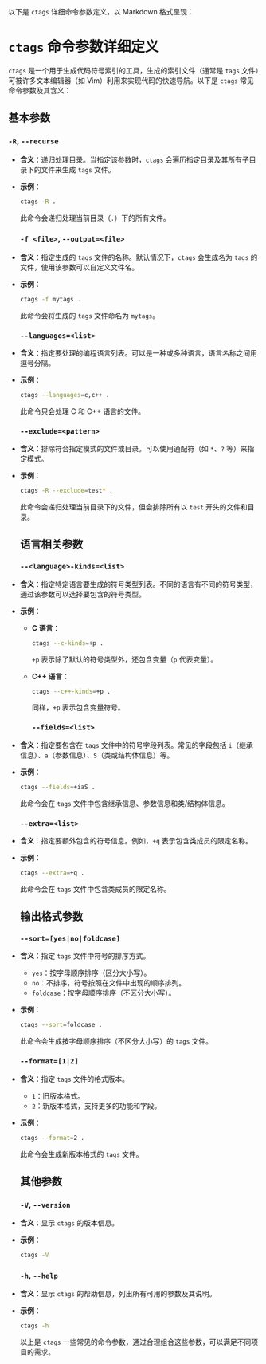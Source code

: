 以下是 `ctags` 详细命令参数定义，以 Markdown 格式呈现：

# `ctags` 命令参数详细定义

`ctags` 是一个用于生成代码符号索引的工具，生成的索引文件（通常是 `tags` 文件）可被许多文本编辑器（如 Vim）利用来实现代码的快速导航。以下是 `ctags` 常见命令参数及其含义：

## 基本参数

### `-R`, `--recurse`

- **含义**：递归处理目录。当指定该参数时，`ctags` 会遍历指定目录及其所有子目录下的文件来生成 `tags` 文件。
- **示例**：
  
  ```bash
  ctags -R .
  ```
  
  此命令会递归处理当前目录（`.`）下的所有文件。
  
  ### `-f <file>`, `--output=<file>`
- **含义**：指定生成的 `tags` 文件的名称。默认情况下，`ctags` 会生成名为 `tags` 的文件，使用该参数可以自定义文件名。
- **示例**：
  
  ```bash
  ctags -f mytags .
  ```
  
  此命令会将生成的 `tags` 文件命名为 `mytags`。
  
  ### `--languages=<list>`
- **含义**：指定要处理的编程语言列表。可以是一种或多种语言，语言名称之间用逗号分隔。
- **示例**：
  
  ```bash
  ctags --languages=c,c++ .
  ```
  
  此命令只会处理 C 和 C++ 语言的文件。
  
  ### `--exclude=<pattern>`
- **含义**：排除符合指定模式的文件或目录。可以使用通配符（如 `*`、`?` 等）来指定模式。
- **示例**：
  
  ```bash
  ctags -R --exclude=test* .
  ```
  
  此命令会递归处理当前目录下的文件，但会排除所有以 `test` 开头的文件和目录。
  
  ## 语言相关参数
  
  ### `--<language>-kinds=<list>`
- **含义**：指定特定语言要生成的符号类型列表。不同的语言有不同的符号类型，通过该参数可以选择要包含的符号类型。
- **示例**：
  - **C 语言**：
    
    ```bash
    ctags --c-kinds=+p .
    ```
    
    `+p` 表示除了默认的符号类型外，还包含变量（`p` 代表变量）。
  - **C++ 语言**：
    
    ```bash
    ctags --c++-kinds=+p .
    ```
    
    同样，`+p` 表示包含变量符号。
    
    ### `--fields=<list>`
- **含义**：指定要包含在 `tags` 文件中的符号字段列表。常见的字段包括 `i`（继承信息）、`a`（参数信息）、`S`（类或结构体信息）等。
- **示例**：
  
  ```bash
  ctags --fields=+iaS .
  ```
  
  此命令会在 `tags` 文件中包含继承信息、参数信息和类/结构体信息。
  
  ### `--extra=<list>`
- **含义**：指定要额外包含的符号信息。例如，`+q` 表示包含类成员的限定名称。
- **示例**：
  
  ```bash
  ctags --extra=+q .
  ```
  
  此命令会在 `tags` 文件中包含类成员的限定名称。
  
  ## 输出格式参数
  
  ### `--sort=[yes|no|foldcase]`
- **含义**：指定 `tags` 文件中符号的排序方式。
  - `yes`：按字母顺序排序（区分大小写）。
  - `no`：不排序，符号按照在文件中出现的顺序排列。
  - `foldcase`：按字母顺序排序（不区分大小写）。
- **示例**：
  
  ```bash
  ctags --sort=foldcase .
  ```
  
  此命令会生成按字母顺序排序（不区分大小写）的 `tags` 文件。
  
  ### `--format=[1|2]`
- **含义**：指定 `tags` 文件的格式版本。
  - `1`：旧版本格式。
  - `2`：新版本格式，支持更多的功能和字段。
- **示例**：
  
  ```bash
  ctags --format=2 .
  ```
  
  此命令会生成新版本格式的 `tags` 文件。
  
  ## 其他参数
  
  ### `-V`, `--version`
- **含义**：显示 `ctags` 的版本信息。
- **示例**：
  
  ```bash
  ctags -V
  ```
  
  ### `-h`, `--help`
- **含义**：显示 `ctags` 的帮助信息，列出所有可用的参数及其说明。
- **示例**：
  
  ```bash
  ctags -h
  ```
  
  以上是 `ctags` 一些常见的命令参数，通过合理组合这些参数，可以满足不同项目的需求。
